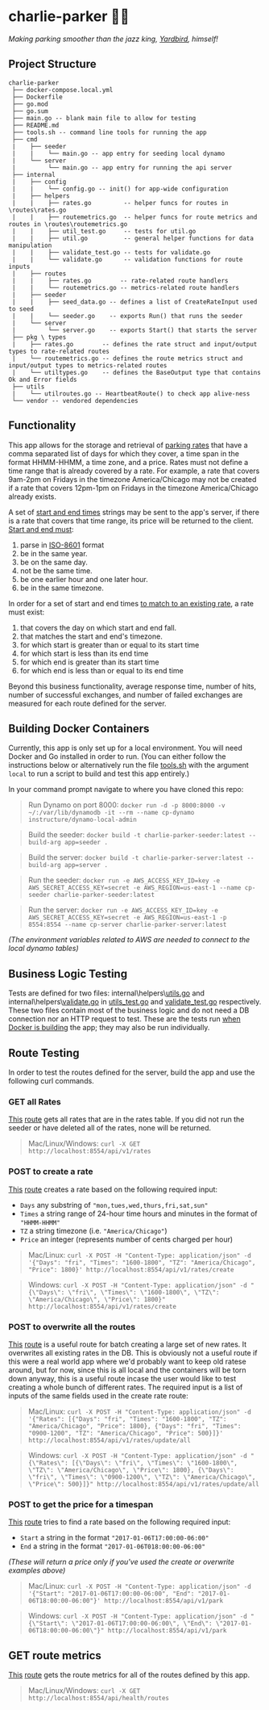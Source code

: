 # charlie-parker 🎷🚗
*Making parking smoother than the jazz king, [Yardbird](https://en.wikipedia.org/wiki/Charlie_Parker), himself!*

## Project Structure
```
charlie-parker
 ├── docker-compose.local.yml
 ├── Dockerfile
 ├── go.mod
 ├── go.sum
 ├── main.go -- blank main file to allow for testing
 ├── README.md
 ├── tools.sh -- command line tools for running the app
 ├── cmd
 |    ├── seeder
 |    |    └── main.go -- app entry for seeding local dynamo
 |    └── server 
 |         └── main.go -- app entry for running the api server
 ├── internal
 |    ├── config
 |    |    └── config.go -- init() for app-wide configuration
 |    ├── helpers
 |    |    ├── rates.go         -- helper funcs for routes in \routes\rates.go
 |    |    ├── routemetrics.go  -- helper funcs for route metrics and routes in \routes\routemetrics.go
 |    |    ├── util_test.go     -- tests for util.go
 |    |    ├── util.go          -- general helper functions for data manipulation
 |    |    ├── validate_test.go -- tests for validate.go
 |    |    └── validate.go      -- validation functions for route inputs
 |    ├── routes
 |    |    ├── rates.go        -- rate-related route handlers
 |    |    └── routemetrics.go -- metrics-related route handlers
 |    ├── seeder
 |    |    ├── seed_data.go -- defines a list of CreateRateInput used to seed
 |    |    └── seeder.go    -- exports Run() that runs the seeder
 |    └── server
 |         └── server.go    -- exports Start() that starts the server
 ├── pkg \ types
 |    ├── rates.go        -- defines the rate struct and input/output types to rate-related routes
 |    └── routemetrics.go -- defines the route metrics struct and input/output types to metrics-related routes
 |    └── utiltypes.go    -- defines the BaseOutput type that contains Ok and Error fields
 ├── utils
 |    └── utilroutes.go -- HeartbeatRoute() to check app alive-ness
 └── vendor -- vendored dependencies     
```

## Functionality
This app allows for the storage and retrieval of [parking rates](https://github.com/noahwill/charlie-parker/blob/cd87ad3e2221173035476941f95c314046cb8cdd/pkg/types/rates.go#L4) that have a comma separated list of days for which they cover, a time span in the format HHMM-HHMM, a time zone, and a price. Rates must not define a time range that is already covered by a rate. For example, a rate that covers 9am-2pm on Fridays in the timezone America/Chicago may not be created if a rate that covers 12pm-1pm on Fridays in the timezone America/Chicago already exists.

A set of [start and end times](https://github.com/noahwill/charlie-parker/blob/cd87ad3e2221173035476941f95c314046cb8cdd/pkg/types/rates.go#L45) strings may be sent to the app's server, if there is a rate that covers that time range, its price will be returned to the client. [Start and end must](https://github.com/noahwill/charlie-parker/blob/cd87ad3e2221173035476941f95c314046cb8cdd/internal/helpers/validate.go#L162):

  1. parse in [ISO-8601](https://en.wikipedia.org/wiki/ISO_8601) format
  2. be in the same year.
  3. be on the same day. 
  4. not be the same time. 
  5. be one earlier hour and one later hour.
  6. be in the same timezone.

In order for a set of start and end times [to match to an existing rate](https://github.com/noahwill/charlie-parker/blob/cd87ad3e2221173035476941f95c314046cb8cdd/internal/helpers/util.go#L160), a rate must exist:

  1. that covers the day on which start and end fall.
  2. that matches the start and end's timezone.
  3. for which start is greater than or equal to its start time
  4. for which start is less than its end time
  5. for which end is greater than its start time
  6. for which end is less than or equal to its end time
  
Beyond this business functionality, average response time, number of hits, number of successful exchanges, and number of failed exchanges are measured for each route defined for the server.

## Building Docker Containers
Currently, this app is only set up for a local environment. You will need Docker and Go installed in order to run. (You can either follow the instructions below or alternatively run the file [tools.sh](https://github.com/noahwill/charlie-parker/blob/cd87ad3e2221173035476941f95c314046cb8cdd/tools.sh#L5) with the argument `local` to run a script to build and test this app entirely.)

In your command prompt navigate to where you have cloned this repo:

> Run Dynamo on port 8000: `docker run -d -p 8000:8000 -v ~/:/var/lib/dynamodb -it --rm --name cp-dynamo instructure/dynamo-local-admin`

> Build the seeder: `docker build -t charlie-parker-seeder:latest --build-arg app=seeder .`

> Build the server: `docker build -t charlie-parker-server:latest --build-arg app=server .`

> Run the seeder: `docker run -e AWS_ACCESS_KEY_ID=key -e AWS_SECRET_ACCESS_KEY=secret -e AWS_REGION=us-east-1 --name cp-seeder charlie-parker-seeder:latest`

> Run the server: `docker run -e AWS_ACCESS_KEY_ID=key -e AWS_SECRET_ACCESS_KEY=secret -e AWS_REGION=us-east-1 -p 8554:8554 --name cp-server charlie-parker-server:latest`

_(The environment variables related to AWS are needed to connect to the local dynamo tables)_ 

## Business Logic Testing
Tests are defined for two files: internal\helpers\\[utils.go](https://github.com/noahwill/charlie-parker/blob/master/internal/helpers/util.go) and internal\helpers\\[validate.go](https://github.com/noahwill/charlie-parker/blob/master/internal/helpers/validate.go) in [utils_test.go](https://github.com/noahwill/charlie-parker/blob/master/internal/helpers/util_test.go) and [validate_test.go](https://github.com/noahwill/charlie-parker/blob/master/internal/helpers/validate_test.go) respectively. These two files contain most of the business logic and do not need a DB connection nor an HTTP request to test. These are the tests run [when Docker is building](https://github.com/noahwill/charlie-parker/blob/cd87ad3e2221173035476941f95c314046cb8cdd/Dockerfile#L6) the app; they may also be run individually.

## Route Testing
In order to test the routes defined for the server, build the app and use the following curl commands.

### GET all Rates
[This](https://github.com/noahwill/charlie-parker/blob/cd87ad3e2221173035476941f95c314046cb8cdd/internal/server/server.go#L31) [route](https://github.com/noahwill/charlie-parker/blob/cd87ad3e2221173035476941f95c314046cb8cdd/internal/routes/rates.go#L17) gets all rates that are in the rates table. If you did not run the seeder or have deleted all of the rates, none will be returned.

> Mac/Linux/Windows: `curl -X GET http://localhost:8554/api/v1/rates`

### POST to create a rate
[This](https://github.com/noahwill/charlie-parker/blob/cd87ad3e2221173035476941f95c314046cb8cdd/internal/server/server.go#L32) [route](https://github.com/noahwill/charlie-parker/blob/cd87ad3e2221173035476941f95c314046cb8cdd/internal/routes/rates.go#L40) creates a rate based on the following required input:
  - `Days` any substring of `"mon,tues,wed,thurs,fri,sat,sun"`
  - `Times` a string range of 24-hour time hours and minutes in the format of `"HHMM-HHMM"`
  - `TZ` a string timezone (i.e. `"America/Chicago"`)
  - `Price` an integer (represents number of cents charged per hour)

> Mac/Linux: `curl -X POST -H "Content-Type: application/json" -d '{"Days": "fri", "Times": "1600-1800", "TZ": "America/Chicago", "Price": 1800}' http://localhost:8554/api/v1/rates/create`

> Windows: `curl -X POST -H "Content-Type: application/json" -d "{\"Days\": \"fri\", \"Times\": \"1600-1800\", \"TZ\": \"America/Chicago\", \"Price\": 1800}" http://localhost:8554/api/v1/rates/create`

### POST to overwrite all the routes
[This](https://github.com/noahwill/charlie-parker/blob/cd87ad3e2221173035476941f95c314046cb8cdd/internal/server/server.go#L33) [route](https://github.com/noahwill/charlie-parker/blob/cd87ad3e2221173035476941f95c314046cb8cdd/internal/routes/rates.go#L71) is a useful route for batch creating a large set of new rates. It overwrites all existing rates in the DB. This is obviously not a useful route if this were a real world app where we'd probably want to keep old ratese around, but for now, since this is all local and the containers will be torn down anyway, this is a useful route incase the user would like to test creating a whole bunch of different rates. The required input is a list of inputs of the same fields used in the create rate route:

> Mac/Linux: `curl -X POST -H "Content-Type: application/json" -d '{"Rates": [{"Days": "fri", "Times": "1600-1800", "TZ": "America/Chicago", "Price": 1800}, {"Days": "fri", "Times": "0900-1200", "TZ": "America/Chicago", "Price": 500}]}' http://localhost:8554/api/v1/rates/update/all`

> Windows: `curl -X POST -H "Content-Type: application/json" -d "{\"Rates\": [{\"Days\": \"fri\", \"Times\": \"1600-1800\", \"TZ\": \"America/Chicago\", \"Price\": 1800}, {\"Days\": \"fri\", \"Times\": \"0900-1200\", \"TZ\": \"America/Chicago\", \"Price\": 500}]}" http://localhost:8554/api/v1/rates/update/all`

### POST to get the price for a timespan
[This](https://github.com/noahwill/charlie-parker/blob/cd87ad3e2221173035476941f95c314046cb8cdd/internal/server/server.go#L35) [route](https://github.com/noahwill/charlie-parker/blob/cd87ad3e2221173035476941f95c314046cb8cdd/internal/routes/rates.go#L102) tries to find a rate based on the following required input:
  - `Start` a string in the format `"2017-01-06T17:00:00-06:00"`
  - `End` a string in the format `"2017-01-06T018:00:00-06:00"`

_(These will return a price only if you've used the create or overwrite examples above)_
> Mac/Linux: `curl -X POST -H "Content-Type: application/json" -d '{"Start": "2017-01-06T17:00:00-06:00", "End": "2017-01-06T18:00:00-06:00"}' http://localhost:8554/api/v1/park`

> Windows: `curl -X POST -H "Content-Type: application/json" -d "{\"Start\": \"2017-01-06T17:00:00-06:00\", \"End\": \"2017-01-06T18:00:00-06:00\"}" http://localhost:8554/api/v1/park`

## GET route metrics
[This](https://github.com/noahwill/charlie-parker/blob/cd87ad3e2221173035476941f95c314046cb8cdd/internal/server/server.go#L39) [route](https://github.com/noahwill/charlie-parker/blob/cd87ad3e2221173035476941f95c314046cb8cdd/internal/routes/routemetrics.go#L17) gets the route metrics for all of the routes defined by this app.

> Mac/Linux/Windows: `curl -X GET http://localhost:8554/api/health/routes`